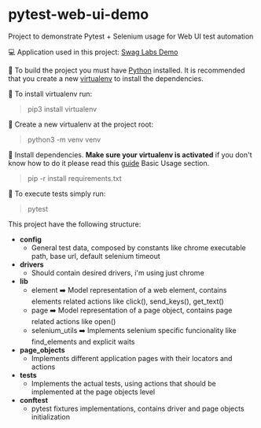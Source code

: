 # pytest-web-ui-demo
Project to demonstrate Pytest + Selenium usage for Web UI test automation

:computer: Application used in this project: [Swag Labs Demo](https://www.saucedemo.com/)

:red_circle: To build the project you must have [Python](https://www.python.org/) installed.
It is recommended that you create a new [virtualenv](https://virtualenv.pypa.io/en/latest/) to install the dependencies. 

:large_orange_diamond: To install virtualenv run:
> pip3 install virtualenv

:large_orange_diamond: Create a new virtualenv at the project root:
> python3 -m venv venv

:large_orange_diamond: Install dependencies. **Make sure your virtualenv is activated** if you don't know how to do it please read this [guide](https://docs.python-guide.org/dev/virtualenvs/) Basic Usage section.
> pip -r install requirements.txt

:large_blue_diamond: To execute tests simply run:
> pytest

This project have the following structure:
- **config**
  - General test data, composed by constants like chrome executable path, base url, default selenium timeout
- **drivers**
  - Should contain desired drivers, i'm using just chrome
- **lib**
  - element :arrow_right: Model representation of a web element, contains elements related actions like click(), send_keys(), get_text()
  - page :arrow_right: Model representation of a page object, contains page related actions like open()
  - selenium_utils :arrow_right: Implements selenium specific funcionality like find_elements and explicit waits
- **page_objects**
  - Implements different application pages with their locators and actions
- **tests**
  - Implements the actual tests, using actions that should be implemented at the page objects level
- **conftest**
  - pytest fixtures implementations, contains driver and page objects initialization
